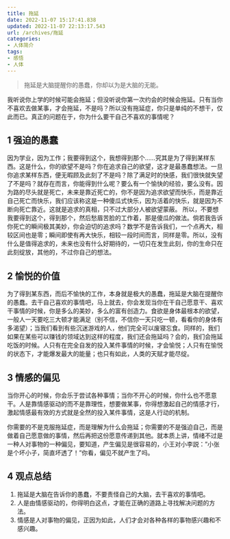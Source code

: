 ```yaml
---
title: 拖延
date: 2022-11-07 15:17:41.838
updated: 2022-11-07 22:13:17.543
url: /archives/拖延
categories: 
- 人体简介
tags: 
- 感悟
- 人体
---
```


> 拖延是大脑提醒你的愚蠢，你却以为是大脑的无能。

我听说你上学的时候可能会拖延；但没听说你第一次约会的时候会拖延。只有当你不喜欢去做某事，才会拖延，不是吗？所以没有拖延症，你只是单纯的不想干，仅此而已。真正的问题在于，你为什么要干自己不喜欢的事情呢？

## 1 强迫的愚蠢

因为学业，因为工作；我要得到这个，我想得到那个……究其是为了得到某样东西。这是什么，你的欲望不是吗？你在追求自己的欲望，这才是最愚蠢想法。一旦你追求某样东西，便无暇顾及此刻了不是吗？除了满足时的快感，我们很快就失望了不是吗？就存在而言，你能得到什么呢？要么有一个愉快的经验，要么没有。因为路的尽头就是死亡，未来是靠近死亡的，你不是因为追求欲望而快乐，而是靠近自己死亡而快乐，我们应该称这是一种傻瓜式快乐，因为活着的快乐，就是因为不断向死亡靠近。这就是追求的真相，只不过大部分人被欲望蒙蔽。 所以，不要想我要得到这个，得到那个，然后愁眉苦脸的工作着，那是傻瓜的做法。倘若我告诉你死亡的瞬间极其美妙，你会迫切的追求吗？数学不是告诉我们，一个点再大，相较区间也是零；瞬间即使有再大快乐，相较一段时间而言，同样是零。所以，没有什么是值得追求的，未来也没有什么好期待的，一切只在发生此刻，你的生命只在此刻绽放，其他的，不过你自己的想法。

## 2 愉悦的价值

为了得到某东西，而后不愉快的工作，本身就是极大的愚蠢，拖延是大脑在提醒你的愚蠢。去干自己喜欢的事情吧，马上就去，你会发现当你在干自己愿意干、喜欢干事情的时候，你是多么的美妙，多么的富有创造力。食欲是身体最根本的欲望，一般人一天要吃三大顿才能满足（别不信，不信你一天只吃一顿，看看你的身体有多渴望）；当我们看到有些沉迷游戏的人，他们完全可以废寝忘食。同样的，我们如果在某些可以赚钱的领域达到这样的程度，我们还会拖延吗？会的，我们会拖延吃饭的时候。人只有在完全自发的投入某件事情的时候，才会愉悦；人只有在愉悦的状态下，才能爆发最大的能量；也只有如此，人类的天赋才能尽绽。

## 3 情感的偏见

当你开心的时候，你会乐于尝试各种事情；当你不开心的时候，你什么也不愿意干。人是靠情感驱动的而不是靠理性，想要做某事，你得想激起自己的情感才行，激起情感最有效的方式就是全然的投入某件事情，这是人行动的机制。

你需要的不是克服拖延症，而是理解为什么会拖延；你需要的不是强迫自己，而是做着自己愿意做的事情，然后再把这份愿意传递到其他。就本质上讲，情绪不过是一种人对事物的一种偏见，要知道，产生偏见是很容易的，小王对小李説：”小张是个坏小子，简直坏透了！”你看，偏见不就产生了吗。

## 4 观点总结

1.  拖延是大脑在告诉你的愚蠢，不要责怪自己的大脑，去干喜欢的事情吧。
2. 人是由情感驱动的，你得明白这点，才能在正确的道路上寻找解决问题的方法。
3. 情感是人对事物的偏见，正因为如此，人们才会对各种各样的事物感兴趣和不感兴趣。